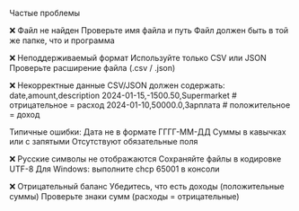 Частые проблемы

❌ Файл не найден
Проверьте имя файла и путь
Файл должен быть в той же папке, что и программа


❌ Неподдерживаемый формат
Используйте только CSV или JSON
Проверьте расширение файла (.csv / .json)

❌ Некорректные данные
CSV/JSON должен содержать:
date,amount,description
2024-01-15,-1500.50,Supermarket  # отрицательное = расход
2024-01-10,50000.0,Зарплата      # положительное = доход

Типичные ошибки:
Дата не в формате ГГГГ-ММ-ДД
Суммы в кавычках или с запятыми
Отсутствуют обязательные поля


❌ Русские символы не отображаются
Сохраняйте файлы в кодировке UTF-8
Для Windows: выполните chcp 65001 в консоли


❌ Отрицательный баланс
Убедитесь, что есть доходы (положительные суммы)
Проверьте знаки сумм (расходы = отрицательные)
